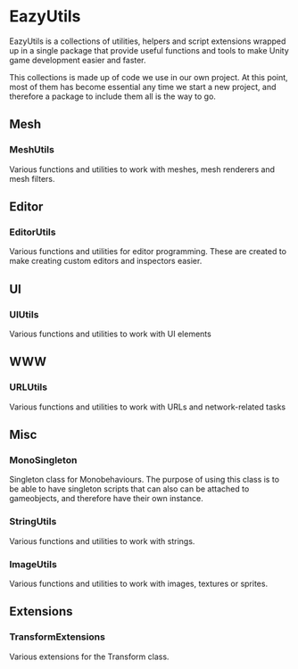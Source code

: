 # EazyUtils
EazyUtils is a collections of utilities, helpers and script extensions wrapped up in a single package that provide useful functions and tools to make Unity game development easier and faster.

This collections is made up of code we use in our own project. At this point, most of them has become essential any time we start a new project, and therefore a package to include them all is the way to go.

## Mesh
### MeshUtils
Various functions and utilities to work with meshes, mesh renderers and mesh filters.

## Editor
### EditorUtils
Various functions and utilities for editor programming. These are created to make creating custom editors and inspectors easier.

## UI
### UIUtils
Various functions and utilities to work with UI elements

## WWW
### URLUtils
Various functions and utilities to work with URLs and network-related tasks

## Misc
### MonoSingleton
Singleton class for Monobehaviours. The purpose of using this class is to be able to have singleton scripts that can also can be attached to gameobjects, and therefore have their own instance.

### StringUtils
Various functions and utilities to work with strings.

### ImageUtils
Various functions and utilities to work with images, textures or sprites.

## Extensions
### TransformExtensions
Various extensions for the Transform class.
